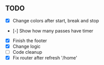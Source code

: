 ## TODO

- [x] Change colors after start, break and stop
- [-] Show how many passes have timer
- [x] Finish the footer
- [x] Change logic
- [ ] Code cleanup
- [x] Fix router after refresh '/home'
